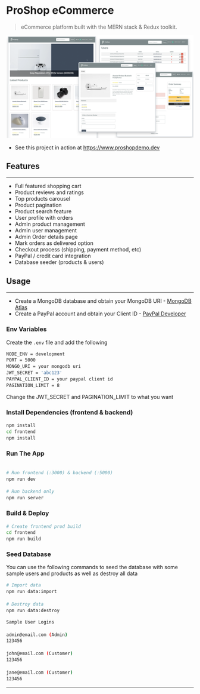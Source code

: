 # ProShop eCommerce

> eCommerce platform built with the MERN stack & Redux toolkit.

![ProShop](./uploads/screens.png)

- See this project in action at https://www.proshopdemo.dev

## Features

---

- Full featured shopping cart
- Product reviews and ratings
- Top products carousel
- Product pagination
- Product search feature
- User profile with orders
- Admin product management
- Admin user management
- Admin Order details page
- Mark orders as delivered option
- Checkout process (shipping, payment method, etc)
- PayPal / credit card integration
- Database seeder (products & users)

## Usage

---

- Create a MongoDB database and obtain your MongoDB URI - [MongoDB Atlas](https://www.mongodb.com/cloud/atlas/register)
- Create a PayPal account and obtain your Client ID - [PayPal Developer](https://developer.paypal.com/)

### Env Variables

Create the `.env` file and add the following

```sh
NODE_ENV = development
PORT = 5000
MONGO_URI = your mongodb uri
JWT_SECRET = 'abc123'
PAYPAL_CLIENT_ID = your paypal client id
PAGINATION_LIMIT = 8
```

Change the JWT_SECRET and PAGINATION_LIMIT to what you want

### Install Dependencies (frontend & backend)

```sh
npm install
cd frontend
npm install
```

### Run The App

```sh

# Run frontend (:3000) & backend (:5000)
npm run dev

# Run backend only
npm run server
```

### Build & Deploy

```sh
# Create frontend prod build
cd frontend
npm run build
```

### Seed Database

You can use the following commands to seed the database with some sample users and products as well as destroy all data

```sh
# Import data
npm run data:import

# Destroy data
npm run data:destroy
```

```sh
Sample User Logins

admin@email.com (Admin)
123456

john@email.com (Customer)
123456

jane@email.com (Customer)
123456

```

---